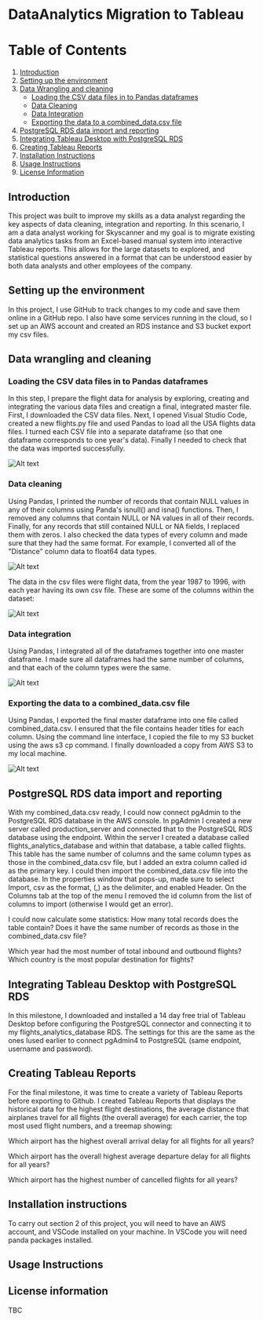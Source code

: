 # DataAnalytics Migration to Tableau

# Table of Contents
1. [Introduction](#introduction)
2. [Setting up the environment](#Setting-up-the-environment)
3. [Data Wrangling and cleaning](#Data-wrangling-and-cleaning)
    - [Loading the CSV data files in to Pandas dataframes](#Loading-the-CSV-data-files-in-to-Pandas-dataframes)
    - [Data Cleaning](#Data-Cleaning)
    - [Data Integration](#Data-integration)
    - [Exporting the data to a combined_data.csv file](#Exporting-the-data-to-a-combined-data-csv-file)
4. [PostgreSQL RDS data import and reporting](#PostgreSQL-RDS-data-import-and-reporting)
5. [Integrating Tableau Desktop with PostgreSQL RDS](#Integrating-Tableau-Desktop-with-PostgreSQL-RDS)
6. [Creating Tableau Reports](#Creating-Tableau-Reports)
7. [Installation Instructions](#Installation-Instructions)
8. [Usage Instructions](#Usage-Instructions)
9. [License Information](#License-Information)
    
## Introduction 

This project was built to improve my skills as a data analyst regarding the key aspects of data cleaning, integration and reporting. In this scenario, I am a data analyst working for Skyscanner and my goal is to migrate existing data analytics tasks from an Excel-based manual system into interactive Tableau reports. This allows for the large datasets to explored, and statistical questions answered in a format that can be understood easier by both data analysts and other employees of the company. 

## Setting up the environment 

In this project, I use GitHub to track changes to my code and save them online in a GitHub repo. I also have some services running in the cloud, so I set up an AWS account and created an RDS instance and S3 bucket export my csv files.

## Data wrangling and cleaning 

### Loading the CSV data files in to Pandas dataframes

In this step, I prepare the flight data for analysis by exploring, creating and integrating the various data files and creatign a final, integrated master file. First, I downloaded the CSV data files. Next, I opened Visual Studio Code, created a new flights.py file and used Pandas to load all the USA flights data files. I turned each CSV file into a separate dataframe (so that one dataframe corresponds to one year's data). Finally I needed to check that the data was imported successfully.

![Alt text](image.png)

### Data cleaning

Using Pandas, I printed the number of records that contain NULL values in any of their columns using Panda's isnull() and isna() functions. Then, I removed any columns that contain NULL or NA values in all of their records. Finally, for any records that still contained NULL or NA fields, I replaced them with zeros. I also checked the data types of every column and made sure that they had the same format. For example, I converted all of the "Distance" column data to float64 data types. 

![Alt text](image-1.png)

The data in the csv files were flight data, from the year 1987 to 1996, with each year having its own csv file. These are some of the columns within the dataset:

![Alt text](image-4.png)

### Data integration

Using Pandas, I integrated all of the dataframes together into one master dataframe.
I made sure all dataframes had the same number of columns, and that each of the column types were the same.

![Alt text](image-2.png)

### Exporting the data to a combined_data.csv file
Using Pandas, I exported the final master dataframe into one file called combined_data.csv. I ensured that the file contains header titles for each column. Using the command line interface, I copied the file to my S3 bucket using the aws s3 cp command. I finally downloaded a copy from AWS S3 to my local machine.

![Alt text](image-3.png)

## PostgreSQL RDS data import and reporting  

With my combined_data.csv ready, I could now connect pgAdmin to the PostgreSQL RDS database in the AWS console. In pgAdmin I created a new server called production_server and connected that to the PostgreSQL RDS database using the endpoint. Within the server I created a database called flights_analytics_database and within that database, a table called flights. This table has the same number of columns and the same column types as those in the combined_data.csv file, but I added an extra column called id as the primary key. I could then import the combined_data.csv file into the database. In the properties window that pops-up, made sure to select Import, csv as the format, (,) as the delimiter, and enabled Header. On the Columns tab at the top of the menu I removed the id column from the list of columns to import (otherwise I would get an error).

I could now calculate some statistics: 
How many total records does the table contain? Does it have the same number of records as those in the combined_data.csv file?

Which year had the most number of total inbound and outbound flights? Which country is the most popular destination for flights?

## Integrating Tableau Desktop with PostgreSQL RDS 

In this milestone, I downloaded and installed a 14 day free trial of Tableau Desktop before configuring the PostgreSQL connector and connecting it to my flights_analytics_database RDS. The settings for this are the same as the ones Iused earlier to connect pgAdmin4 to PostgreSQL (same endpoint, username and password).


## Creating Tableau Reports 

For the final milestone, it was time to create a variety of Tableau Reports before exporting to Github. I created Tableau Reports that displays the historical data for the highest flight destinations, the average distance that airplanes travel for all flights (the overall average) for each carrier, the top most used flight numbers, and a treemap showing:

Which airport has the highest overall arrival delay for all flights for all years?

Which airport has the overall highest average departure delay for all flights for all years?

Which airport has the highest number of cancelled flights for all years?

## Installation instructions

To carry out section 2 of this project, you will need to have an AWS account, and VSCode installed on your machine. In VSCode you will need panda packages installed.

## Usage Instructions 

## License information 

TBC






